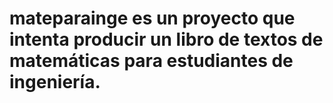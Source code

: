 # mateparainge es un proyecto que intenta producir un libro de textos de matemáticas para estudiantes de ingeniería.
